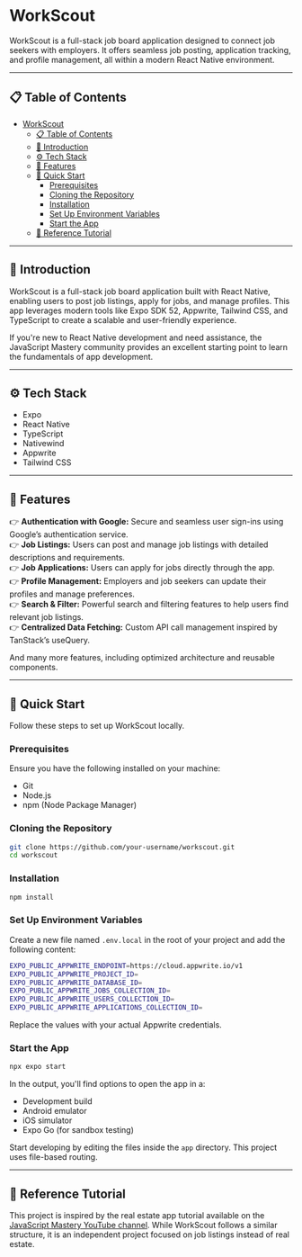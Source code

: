 # WorkScout

WorkScout is a full-stack job board application designed to connect job seekers with employers. It offers seamless job posting, application tracking, and profile management, all within a modern React Native environment.

---

## 📋 Table of Contents

- [WorkScout](#workscout)
	- [📋 Table of Contents](#-table-of-contents)
	- [🤖 Introduction](#-introduction)
	- [⚙️ Tech Stack](#️-tech-stack)
	- [🔋 Features](#-features)
	- [🤸 Quick Start](#-quick-start)
		- [Prerequisites](#prerequisites)
		- [Cloning the Repository](#cloning-the-repository)
		- [Installation](#installation)
		- [Set Up Environment Variables](#set-up-environment-variables)
		- [Start the App](#start-the-app)
	- [🚨 Reference Tutorial](#-reference-tutorial)

---

## 🤖 Introduction

WorkScout is a full-stack job board application built with React Native, enabling users to post job listings, apply for jobs, and manage profiles. This app leverages modern tools like Expo SDK 52, Appwrite, Tailwind CSS, and TypeScript to create a scalable and user-friendly experience.

If you're new to React Native development and need assistance, the JavaScript Mastery community provides an excellent starting point to learn the fundamentals of app development.

---

## ⚙️ Tech Stack

- Expo
- React Native
- TypeScript
- Nativewind
- Appwrite
- Tailwind CSS

---

## 🔋 Features

👉 **Authentication with Google:** Secure and seamless user sign-ins using Google’s authentication service.  
👉 **Job Listings:** Users can post and manage job listings with detailed descriptions and requirements.  
👉 **Job Applications:** Users can apply for jobs directly through the app.  
👉 **Profile Management:** Employers and job seekers can update their profiles and manage preferences.  
👉 **Search & Filter:** Powerful search and filtering features to help users find relevant job listings.  
👉 **Centralized Data Fetching:** Custom API call management inspired by TanStack’s useQuery.

And many more features, including optimized architecture and reusable components.

---

## 🤸 Quick Start

Follow these steps to set up WorkScout locally.

### Prerequisites

Ensure you have the following installed on your machine:

- Git
- Node.js
- npm (Node Package Manager)

### Cloning the Repository

```sh
git clone https://github.com/your-username/workscout.git
cd workscout
```

### Installation

```sh
npm install
```

### Set Up Environment Variables

Create a new file named `.env.local` in the root of your project and add the following content:

```sh
EXPO_PUBLIC_APPWRITE_ENDPOINT=https://cloud.appwrite.io/v1
EXPO_PUBLIC_APPWRITE_PROJECT_ID=
EXPO_PUBLIC_APPWRITE_DATABASE_ID=
EXPO_PUBLIC_APPWRITE_JOBS_COLLECTION_ID=
EXPO_PUBLIC_APPWRITE_USERS_COLLECTION_ID=
EXPO_PUBLIC_APPWRITE_APPLICATIONS_COLLECTION_ID=
```

Replace the values with your actual Appwrite credentials.

### Start the App

```sh
npx expo start
```

In the output, you'll find options to open the app in a:

- Development build
- Android emulator
- iOS simulator
- Expo Go (for sandbox testing)

Start developing by editing the files inside the `app` directory. This project uses file-based routing.

---

## 🚨 Reference Tutorial

This project is inspired by the real estate app tutorial available on the [JavaScript Mastery YouTube channel](https://www.youtube.com/watch?v=CzJQEstIiEI). While WorkScout follows a similar structure, it is an independent project focused on job listings instead of real estate.
